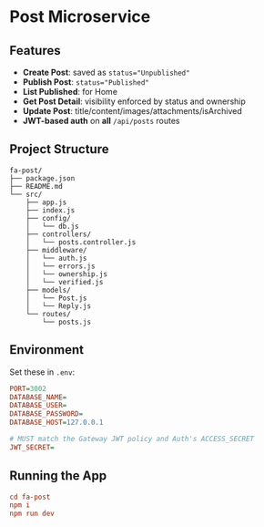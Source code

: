 # Post Microservice

## Features
* **Create Post**: saved as `status="Unpublished"`
* **Publish Post**: `status="Published"`
* **List Published**: for Home
* **Get Post Detail**: visibility enforced by status and ownership
* **Update Post**: title/content/images/attachments/isArchived
* **JWT-based auth** on **all** `/api/posts` routes

## Project Structure
```
fa-post/
├── package.json
├── README.md
└── src/
    ├── app.js
    ├── index.js
    ├── config/
    │   └── db.js
    ├── controllers/
    │   └── posts.controller.js
    ├── middleware/
    │   └── auth.js
    │   └── errors.js
    │   └── ownership.js
    │   └── verified.js
    ├── models/
    │   └── Post.js
    │   └── Reply.js
    └── routes/
        └── posts.js
```

## Environment

Set these in `.env`:

```ini
PORT=3002
DATABASE_NAME=
DATABASE_USER=
DATABASE_PASSWORD=
DATABASE_HOST=127.0.0.1

# MUST match the Gateway JWT policy and Auth's ACCESS_SECRET
JWT_SECRET=
```


## Running the App
```ini
cd fa-post
npm i
npm run dev
```